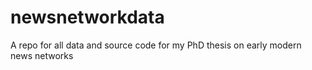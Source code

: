 # newsnetworkdata
A repo for all data and source code for my PhD thesis on early modern news networks
